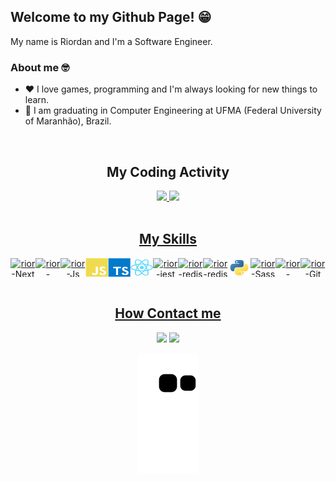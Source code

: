 ## Welcome to my Github Page! 😁

My name is Riordan and I'm a Software Engineer. 

### About me 🤓
- ❤️ I love games, programming and I'm always looking for new things to learn.
- 📖 I am graduating in Computer Engineering at UFMA (Federal University of Maranhão), Brazil.

<br>

 <div align="center">
   <h2>My Coding Activity </h2>
 </div>
    
<div align="center">
  <a href="https://github.com/riordansantos">
  <img height="180em" src="https://github-readme-stats.vercel.app/api?username=riordansantos&show_icons=true&theme=dark&include_all_commits=true&count_private=true"/>
  <img height="180em" src="https://github-readme-stats.vercel.app/api/top-langs/?username=riordansantos&layout=compact&langs_count=7&theme=dark"/>
</div>
  
<br>
<div align="center">
  <h2>My Skills</h2>
</div>
  
<div align="center" style="display: flex">
  <img align="center" alt="rior-Next" height="30" width="40" src="https://cdn.jsdelivr.net/gh/devicons/devicon/icons/nextjs/nextjs-original-wordmark.svg">
  <img align="center" alt="rior-NEST" height="30" width="40" src="https://cdn.jsdelivr.net/gh/devicons/devicon@latest/icons/nestjs/nestjs-original-wordmark.svg">
  <img align="center" alt="rior-Js" height="30" width="40" src="https://cdn.jsdelivr.net/gh/devicons/devicon/icons/docker/docker-original-wordmark.svg">
  <img align="center" alt="rior-Js" height="30" width="40" src="https://raw.githubusercontent.com/devicons/devicon/master/icons/javascript/javascript-plain.svg">
 <img align="center" alt="rior-Ts" height="30" width="40" src="https://raw.githubusercontent.com/devicons/devicon/master/icons/typescript/typescript-plain.svg"/>
   <img align="center" alt="rior-React" height="30" width="40" src="https://raw.githubusercontent.com/devicons/devicon/master/icons/react/react-original.svg"/>
   <img align="center" alt="rior-jest" height="30" width="40" src="[https://cdn.jsdelivr.net/gh/devicons/devicon/icons/jest/jest-plain.svg" />
   <img align="center" alt="rior-redis" height="30" width="40" src="https://cdn.jsdelivr.net/gh/devicons/devicon/icons/redis/redis-plain-wordmark.svg" />
   <img align="center" alt="rior-redis" height="30" width="40" src="https://cdn.jsdelivr.net/gh/devicons/devicon/icons/tailwindcss/tailwindcss-original-wordmark.svg" />
  <img align="center" alt="rior-Python" height="30" width="40" src="https://raw.githubusercontent.com/devicons/devicon/master/icons/python/python-original.svg"/> 
  <img align="center" alt="rior-Sass" height="30" width="40" src="https://cdn.jsdelivr.net/gh/devicons/devicon/icons/sass/sass-original.svg"/> 
  <img align="center" alt="rior-Figma" height="30" width="40" src="https://cdn.jsdelivr.net/gh/devicons/devicon/icons/figma/figma-original.svg"/> 
  <img align="center" alt="rior-Git" height="30" width="40" src="https://cdn.jsdelivr.net/gh/devicons/devicon/icons/git/git-original-wordmark.svg"/> 
</div>
  <br/>
<div align="center">
  <h2>How Contact me</h2>
</div>

<div align="center">
  <a href = "mailto:riordan3607@gmail.com"><img src="https://img.shields.io/badge/Gmail-D14836?style=for-the-badge&logo=gmail&logoColor=white" target="_blank"></a>
  <a href="https://www.linkedin.com/in/riordan-santos-54800b108/" target="_blank"><img src="https://img.shields.io/badge/-LinkedIn-%230077B5?style=for-the-badge&logo=linkedin&logoColor=white" target="_blank"></a> 
  
  ![Snake animation](https://github.com/riordansantos/riordansantos/blob/output/github-contribution-grid-snake.svg)
</div>
